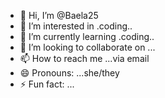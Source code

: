 - 👋 Hi, I’m @Baela25
- 👀 I’m interested in .coding..
- 🌱 I’m currently learning .coding..
- 💞️ I’m looking to collaborate on ...
- 📫 How to reach me ...via email
- 😄 Pronouns: ...she/they
- ⚡ Fun fact: ...

<!---
Baela25/Baela25 is a ✨ special ✨ repository because its `README.md` (this file) appears on your GitHub profile.
You can click the Preview link to take a look at your changes.
--->

